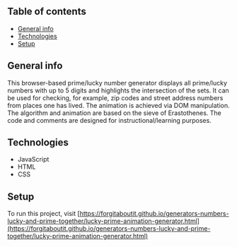 ## Table of contents
* [General info](#general-info)
* [Technologies](#technologies)
* [Setup](#setup)

## General info
This browser-based prime/lucky number generator displays all prime/lucky numbers with up to 5 digits and highlights the intersection of the sets. It can be used for checking, for example, zip codes and street address numbers from places one has lived. The animation is achieved via DOM manipulation. The algorithm and animation are based on the sieve of Erastothenes. The code and comments are designed for instructional/learning purposes.
  
## Technologies
* JavaScript
* HTML
* CSS
	
## Setup
To run this project, visit [https://forgitaboutit.github.io/generators-numbers-lucky-and-prime-together/lucky-prime-animation-generator.html](https://forgitaboutit.github.io/generators-numbers-lucky-and-prime-together/lucky-prime-animation-generator.html)
